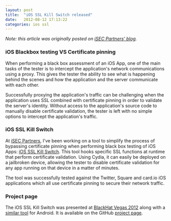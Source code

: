 ```yaml
---
layout: post
title:  "iOS SSL Kill Switch released"
date:   2012-08-12 17:13:22
categories: ios ssl
---
```


_Note: this article was originally posted on [iSEC Partners' blog][original-post]._

### iOS Blackbox testing VS Certificate pinning

When performing a black box assessment of an iOS App, one of the main tasks of the tester is to intercept the application's network communications using a proxy. This gives the tester the ability to see what is happening behind the scenes and how the application and the server communicate with each other.

Successfully proxying the application's traffic can be challenging when the application uses SSL combined with certificate pinning in order to validate the server's identity. Without access to the application's source code to manually disable certificate validation, the tester is left with no simple options to intercept the application's traffic.


### iOS SSL Kill Switch

At [iSEC Partners][isec], I've been working on a tool to simplify the process of bypassing certificate pinning when performing black box testing of iOS Apps: [iOS SSL Kill Switch][killswitch-gh]. This tool hooks specific SSL functions at runtime that perform certificate validation. Using Cydia, it can easily be deployed on a jailbroken device, allowing the tester to disable certificate validation for any app running on that device in a matter of minutes.

The tool was successfully tested against the Twitter, Square and card.io iOS applications which all use certificate pinning to secure their network traffic.


### Project page

The iOS SSL Kill Switch was presented at [BlackHat Vegas 2012][killswitch-bh] along with a [similar tool][androidssl-gh] for Android. It is available on the GitHub [project page][killswitch-gh].


[isec]: https://www.isecpartners.com
[killswitch-gh]: https://github.com/iSECPartners/ios-ssl-kill-switch
[androidssl-gh]: https://github.com/iSECPartners/android-ssl-bypass
[killswitch-bh]: http://www.blackhat.com/usa/bh-us-12-briefings.html#Diquet
[killswitch-slides]: https://github.com/iSECPartners/ios-ssl-kill-switch/blob/master/BH2012_MobileCertificatePinning.pdf?raw=true
[original-post]: https://www.isecpartners.com/tools/mobile-security/ios-ssl-killswitch.aspx
